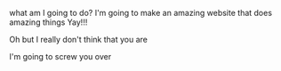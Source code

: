 what am I going to do?
I'm going to make an amazing website that does amazing things
Yay!!!

Oh but I really don't think that you are

I'm going to screw you over
